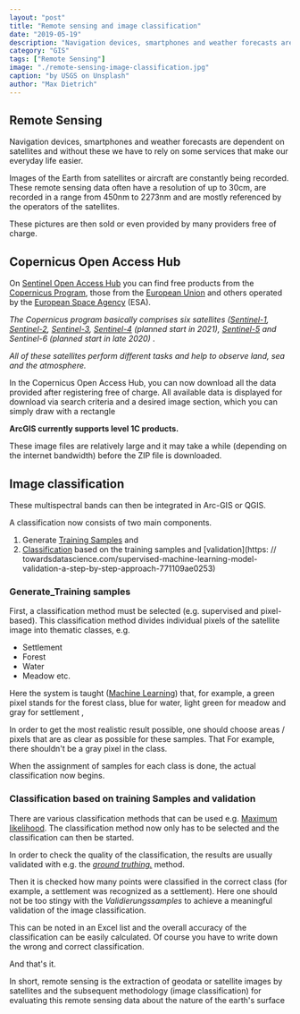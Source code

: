 ```yaml
---
layout: "post"
title: "Remote sensing and image classification"
date: "2019-05-19"
description: "Navigation devices, smartphones and weather forecasts are dependent on satellites and without these we have to rely on some services that make our everyday life easier."
category: "GIS"
tags: ["Remote Sensing"]
image: "./remote-sensing-image-classification.jpg"
caption: "by USGS on Unsplash"
author: "Max Dietrich"
---
```



## Remote Sensing

Navigation devices, smartphones and weather forecasts are dependent on satellites and without these we have to rely on some services that make our everyday life easier.

Images of the Earth from satellites or aircraft are constantly being recorded. These remote sensing data often have a resolution of up to 30cm, are recorded in a range from 450nm to 2273nm and are mostly referenced by the operators of the satellites.

These pictures are then sold or even provided by many providers free of charge.

## Copernicus Open Access Hub

On [Sentinel Open Access Hub](https://scihub.copernicus.eu/dhus/#/home) you can find free products from the [Copernicus Program](https://www.d-copernicus.de/), those from the [European Union](https://europa.eu/european-union/index_de) and others operated by the [European Space Agency](https://www.esa.int/ESA) (ESA).

_The Copernicus program basically comprises six satellites ([Sentinel-1](https://de.wikipedia.org/wiki/Sentinel-1), [Sentinel-2](https://de.wikipedia.org/wiki/Sentinel-2), [Sentinel-3](https://de.wikipedia.org/wiki/Sentinel-3), [Sentinel-4](https://de.wikipedia.org/wiki/Sentinel-4 ) (planned start in 2021), [Sentinel-5](https://de.wikipedia.org/wiki/Sentinel-5) and Sentinel-6 (planned start in late 2020) ._

_All of these satellites perform different tasks and help to observe land, sea and the atmosphere._

In the Copernicus Open Access Hub, you can now download all the data provided after registering free of charge. All available data is displayed for download via search criteria and a desired image section, which you can simply draw with a rectangle

**ArcGIS currently supports level 1C products.**

These image files are relatively large and it may take a while (depending on the internet bandwidth) before the ZIP file is downloaded.

## Image classification

These multispectral bands can then be integrated in Arc-GIS or QGIS.

A classification now consists of two main components.

1. Generate [Training Samples](https://pro.arcgis.com/de/pro-app/help/analysis/image-analyst/training-samples-manager.htm) and
2. [Classification](https://data-science-blog.com/blog/2017/12/20/maschine-earning-classification-vs-regression/) based on the training samples and [validation](https: // towardsdatascience.com/supervised-machine-learning-model-validation-a-step-by-step-approach-771109ae0253)

### Generate_Training samples

First, a classification method must be selected (e.g. supervised and pixel-based). This classification method divides individual pixels of the satellite image into thematic classes, e.g.

*	Settlement
*	Forest
*   Water
*	Meadow etc.

Here the system is taught ([Machine Learning](https://de.wikipedia.org/wiki/Maschinelles_Learning)) that, for example, a green pixel stands for the forest class, blue for water, light green for meadow and gray for settlement ,

In order to get the most realistic result possible, one should choose areas / pixels that are as clear as possible for these samples. That For example, there shouldn't be a gray pixel in the class.

When the assignment of samples for each class is done, the actual classification now begins.

### Classification based on training Samples and validation

There are various classification methods that can be used e.g. [Maximum likelihood](https://de.wikipedia.org/wiki/Maximum-Likelihood-Methode). The classification method now only has to be selected and the classification can then be started.

In order to check the quality of the classification, the results are usually validated with e.g. the [_ground truthing._](https://de.wikipedia.org/wiki/Ground_Truth) method.

Then it is checked how many points were classified in the correct class (for example, a settlement was recognized as a settlement). Here one should not be too stingy with the _Validierungssamples_ to achieve a meaningful validation of the image classification.

This can be noted in an Excel list and the overall accuracy of the classification can be easily calculated. Of course you have to write down the wrong and correct classification.

And that's it.

In short, remote sensing is the extraction of geodata or satellite images by satellites and the subsequent methodology (image classification) for evaluating this remote sensing data about the nature of the earth's surface